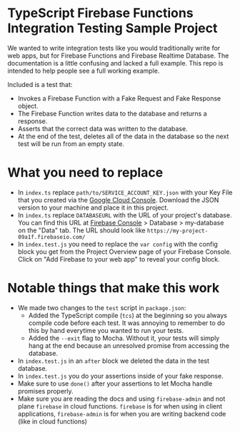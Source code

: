 TypeScript Firebase Functions Integration Testing Sample Project
====================================

We wanted to write integration tests like you would traditionally write for web apps, but for Firebase Functions and Firebase Realtime Database. The documentation is a little confusing and lacked a full example. This repo is intended to help people see a full working example.

Included is a test that:
* Invokes a Firebase Function with a Fake Request and Fake Response object.
* The Firebase Function writes data to the database and returns a response.
* Asserts that the correct data was written to the database.
* At the end of the test, deletes all of the data in the database so the next test will be run from an empty state.

# What you need to replace
* In `index.ts` replace `path/to/SERVICE_ACCOUNT_KEY.json` with your Key File that you created via the [Google Cloud Console](https://console.cloud.google.com/iam-admin/serviceaccounts). Download the JSON version to your machine and place it in this project.
* In `index.ts` replace `DATABASEURL` with the URL of your project's database. You can find this URL at [Firebase Console](https://console.firebase.google.com/) > Database > my-database on the "Data" tab. The URL should look like `https://my-project-09a1f.firebaseio.com/`
* In `index.test.js` you need to replace the `var config` with the config block you get from the Project Overview page of your Firebase Console. Click on "Add Firebase to your web app" to reveal your config block.


# Notable things that make this work
* We made two changes to the `test` script in `package.json`:
	* Added the TypeScript compile (`tcs`) at the beginning so you always compile code before each test. It was annoying to remember to do this by hand everytime you wanted to run your tests.
	* Added the `--exit` flag to Mocha. Without it, your tests will simply hang at the end because an unresolved promise from accessing the database.
* In `index.test.js` in an `after` block we deleted the data in the test database.
* In `index.test.js` you do your assertions inside of your fake response.
* Make sure to use `done()` after your assertions to let Mocha handle promises properly.
* Make sure you are reading the docs and using `firebase-admin` and not plane `firebase` in cloud functions. `firebase` is for when using in client applications, `firebase-admin` is for when you are writing backend code (like in cloud functions)
